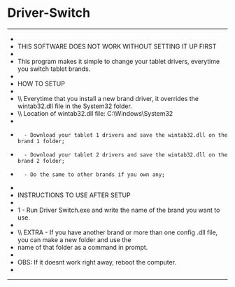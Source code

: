 # Driver-Switch
*  *  *  *  *  *  *  *  *  *  *  *  *  *  *  *  *  *  *  *  *  *  *  *  *  *  *  *  *  *  *  *  *  *  *  *  *  *  *  *  *  *  
*										
*	THIS SOFTWARE DOES NOT WORK WITHOUT SETTING IT UP FIRST				                                
*												                       
*	This program makes it simple to change your tablet drivers, everytime you switch tablet brands.
*												                   
*	HOW TO SETUP
*												  
*	\\\ Everytime that you install a new brand driver, it overrides the wintab32.dll file in the System32 folder.
*	\\\ Location of wintab32.dll file: C:\Windows\System32
*												                        
*		- Download your tablet 1 drivers and save the wintab32.dll on the brand 1 folder;
*		- Download your tablet 2 drivers and save the wintab32.dll on the brand 2 folder;
*		- Do the same to other brands if you own any;
*															
*	INSTRUCTIONS TO USE AFTER SETUP
*															
*	1 - Run Driver Switch.exe and write the name of the brand you want to use.
*															
*	\\\ EXTRA - If you have another brand or more than one config .dll file, you can make a new folder and use the
*	name of that folder as a command in prompt.
*												                        
*	OBS: If it doesnt work right away, reboot the computer.
*												                        
*  *  *  *  *  *  *  *  *  *  *  *  *  *  *  *  *  *  *  *  *  *  *  *  *  *  *  *  *  *  *  *  *  *  *  *  *  *  *  *  *  * 

